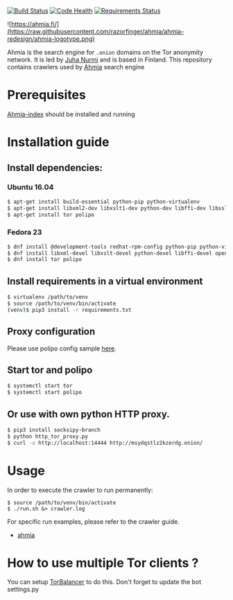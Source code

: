 [![Build Status](https://travis-ci.org/ahmia/ahmia-crawler.svg?branch=master)](https://travis-ci.org/ahmia/ahmia-crawler)
[![Code Health](https://landscape.io/github/ahmia/ahmia-crawler/master/landscape.svg?style=flat)](https://landscape.io/github/ahmia/ahmia-crawler/master)
[![Requirements Status](https://requires.io/github/ahmia/ahmia-crawler/requirements.svg?branch=master)](https://requires.io/github/ahmia/ahmia-crawler/requirements/?branch=master)

![https://ahmia.fi/](https://raw.githubusercontent.com/razorfinger/ahmia/ahmia-redesign/ahmia-logotype.png)

Ahmia is the search engine for `.onion` domains on the Tor anonymity
network. It is led by [Juha Nurmi](//github.com/juhanurmi) and is based
in Finland. This repository contains crawlers used by [Ahmia](https://github.com/ahmia) search engine

# Prerequisites
[Ahmia-index](https://github.com/ahmia/ahmia-index) should be installed and running

# Installation guide

## Install dependencies:

### Ubuntu 16.04
```sh
$ apt-get install build-essential python-pip python-virtualenv
$ apt-get install libxml2-dev libxslt1-dev python-dev libffi-dev libssl-dev
$ apt-get install tor polipo
```

### Fedora 23
```sh
$ dnf install @development-tools redhat-rpm-config python-pip python-virtualenv
$ dnf install libxml-devel libxslt-devel python-devel libffi-devel openssl-devel
$ dnf install tor polipo
```

## Install requirements in a virtual environment

```sh
$ virtualenv /path/to/venv
$ source /path/to/venv/bin/activate
(venv)$ pip3 install -r requirements.txt
```

## Proxy configuration
Please use polipo config sample [here](https://github.com/ahmia/ahmia-crawler/blob/master/conf/polipo/config).

## Start tor and polipo
```sh
$ systemctl start tor
$ systemctl start polipo
```

## Or use with own python HTTP proxy.
```sh
$ pip3 install socksipy-branch
$ python http_tor_proxy.py
$ curl -x http://localhost:14444 http://msydqstlz2kzerdg.onion/
```

# Usage

In order to execute the crawler to run permanently:
```
$ source /path/to/venv/bin/activate
$ ./run.sh &> crawler.log
```

For specific run examples, please refer to the crawler guide.
- [ahmia](https://github.com/ahmia/ahmia-crawler/tree/master/ahmia)

# How to use multiple Tor clients ?
You can setup [TorBalancer](https://github.com/ahmia/TorBalancer) to do this.
Don't forget to update the bot settings.py
